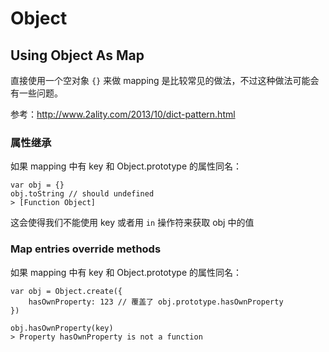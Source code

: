 Object
===

## Using Object As Map

直接使用一个空对象 `{}` 来做 mapping 是比较常见的做法，不过这种做法可能会有一些问题。

参考：http://www.2ality.com/2013/10/dict-pattern.html

### 属性继承

如果 mapping 中有 key 和 Object.prototype 的属性同名：

```
var obj = {}
obj.toString // should undefined
> [Function Object] 
```

这会使得我们不能使用 key 或者用 `in` 操作符来获取 obj 中的值

### Map entries override methods

如果 mapping 中有 key 和 Object.prototype 的属性同名：

```
var obj = Object.create({
    hasOwnProperty: 123 // 覆盖了 obj.prototype.hasOwnProperty
})

obj.hasOwnProperty(key) 
> Property hasOwnProperty is not a function
```


